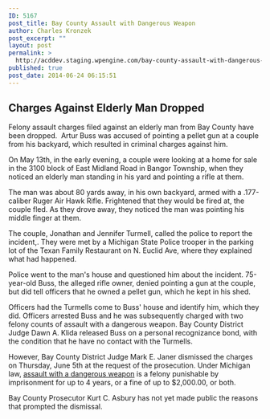 ```yaml
---
ID: 5167
post_title: Bay County Assault with Dangerous Weapon
author: Charles Kronzek
post_excerpt: ""
layout: post
permalink: >
  http://acddev.staging.wpengine.com/bay-county-assault-with-dangerous-weapon.html
published: true
post_date: 2014-06-24 06:15:51
---
```

<h2><b>Charges Against Elderly Man Dropped</b></h2>
Felony assault charges filed against an elderly man from Bay County have been dropped.  Artur Buss was accused of pointing a pellet gun at a couple from his backyard, which resulted in criminal charges against him.

On May 13th, in the early evening, a couple were looking at a home for sale in the 3100 block of East Midland Road in Bangor Township, when they noticed an elderly man standing in his yard and pointing a rifle at them.<!--more-->

The man was about 80 yards away, in his own backyard, armed with a .177-caliber Ruger Air Hawk Rifle. Frightened that they would be fired at, the couple fled. As they drove away, they noticed the man was pointing his middle finger at them.

The couple, Jonathan and Jennifer Turmell, called the police to report the incident,. They were met by a Michigan State Police trooper in the parking lot of the Texan Family Restaurant on N. Euclid Ave, where they explained what had happened.

Police went to the man's house and questioned him about the incident. 75-year-old Buss, the alleged rifle owner, denied pointing a gun at the couple, but did tell officers that he owned a pellet gun, which he kept in his shed.

Officers had the Turmells come to Buss' house and identify him, which they did. Officers arrested Buss and he was subsequently charged with two felony counts of assault with a dangerous weapon. Bay County District Judge Dawn A. Klida released Buss on a personal recognizance bond, with the condition that he have no contact with the Turmells.

However, Bay County District Judge Mark E. Janer dismissed the charges on Thursday, June 5th at the request of the prosecution. Under Michigan law, <a href="http://acddev.staging.wpengine.com/michigan-assault-dangerous-weapon-attorneys.html" target="_blank">assault with a dangerous weapon</a> is a felony punishable by imprisonment for up to 4 years, or a fine of up to $2,000.00, or both.

Bay County Prosecutor Kurt C. Asbury has not yet made public the reasons that prompted the dismissal.